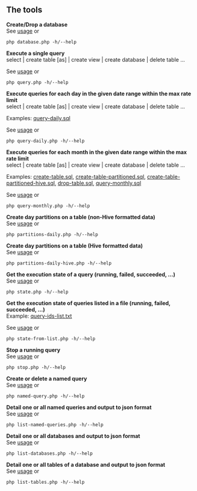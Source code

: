 ## The tools
**Create/Drop a database**        
See [usage](../tools/usage/database.usage.php) or
```
php database.php -h/--help
```

**Execute a single query**      
select | create table [as] | create view | create database | delete table ...

See [usage](../tools/usage/query.usage.php) or
```
php query.php -h/--help
```

**Execute queries for each day in the given date range within the max rate limit**      
select | create table [as] | create view | create database | delete table ...

Examples: [query-daily.sql](../examples/query-daily.sql)       

See [usage](../tools/usage/query-daily.usage.php) or
```
php query-daily.php -h/--help
```

**Execute queries for each month in the given date range within the max rate limit**     
select | create table [as] | create view | create database | delete table ...

Examples: 
[create-table.sql](../examples/create-table.sql), 
[create-table-partitioned.sql](../examples/create-table-partitioned.sql), 
[create-table-partitioned-hive.sql](../examples/create-table-partitioned-hive.sql), 
[drop-table.sql](../examples/drop-table.sql), 
[query-monthly.sql](../examples/query-monthly.sql)

See [usage](../tools/usage/query-monthly.usage.php) or
```
php query-monthly.php -h/--help
```

**Create day partitions on a table (non-Hive formatted data)**       
See [usage](../tools/usage/partitions-daily.usage.php) or
```
php partitions-daily.php -h/--help
```

**Create day partitions on a table (Hive formatted data)**       
See [usage](../tools/usage/partitions-daily-hive.usage.php) or
```
php partitions-daily-hive.php -h/--help
```

**Get the execution state of a query (running, failed, succeeded, ...)**     
See [usage](../tools/usage/state.usage.php) or
```
php state.php -h/--help
```

**Get the execution state of queries listed in a file (running, failed, succeeded, ...)**     
Example: [query-ids-list.txt](../examples/query-ids-list.txt)

See [usage](../tools/usage/state-from-list.usage.php) or
```
php state-from-list.php -h/--help
```

**Stop a running query**        
See [usage](../tools/usage/stop.usage.php) or
```
php stop.php -h/--help
```

**Create or delete a named query**      
See [usage](../tools/usage/named-query.usage.php) or
```
php named-query.php -h/--help
```

**Detail one or all named queries and output to json format**     
See [usage](../tools/usage/list-named-queries.usage.php) or
```
php list-named-queries.php -h/--help
```

**Detail one or all databases and output to json format**     
See [usage](../tools/usage/list-databases.usage.php) or
```
php list-databases.php -h/--help
```

**Detail one or all tables of a database and output to json format**     
See [usage](../tools/usage/list-tables.usage.php) or
```
php list-tables.php -h/--help
```
